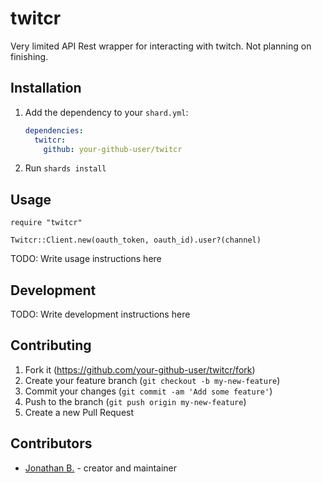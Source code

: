 # twitcr

Very limited API Rest wrapper for interacting with twitch. Not planning on finishing.

## Installation

1. Add the dependency to your `shard.yml`:

   ```yaml
   dependencies:
     twitcr:
       github: your-github-user/twitcr
   ```

2. Run `shards install`

## Usage

```crystal
require "twitcr"

Twitcr::Client.new(oauth_token, oauth_id).user?(channel)
```

TODO: Write usage instructions here

## Development

TODO: Write development instructions here

## Contributing

1. Fork it (<https://github.com/your-github-user/twitcr/fork>)
2. Create your feature branch (`git checkout -b my-new-feature`)
3. Commit your changes (`git commit -am 'Add some feature'`)
4. Push to the branch (`git push origin my-new-feature`)
5. Create a new Pull Request

## Contributors

- [Jonathan B.](https://github.com/your-github-user) - creator and maintainer
